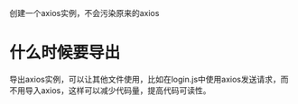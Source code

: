 创建一个axios实例，不会污染原来的axios
# 什么时候要导出
导出axios实例，可以让其他文件使用，比如在login.js中使用axios发送请求，而不用导入axios，这样可以减少代码量，提高代码可读性。
